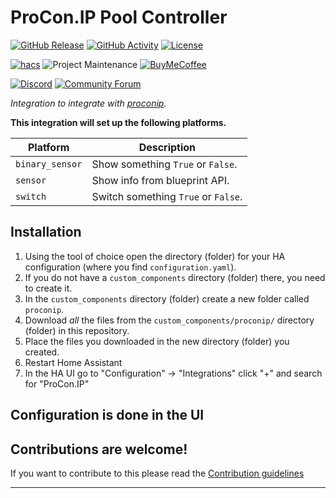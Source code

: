# ProCon.IP Pool Controller

[![GitHub Release][releases-shield]][releases]
[![GitHub Activity][commits-shield]][commits]
[![License][license-shield]](LICENSE)

[![hacs][hacsbadge]][hacs]
![Project Maintenance][maintenance-shield]
[![BuyMeCoffee][buymecoffeebadge]][buymecoffee]

[![Discord][discord-shield]][discord]
[![Community Forum][forum-shield]][forum]

_Integration to integrate with [proconip][proconip]._

**This integration will set up the following platforms.**

Platform | Description
-- | --
`binary_sensor` | Show something `True` or `False`.
`sensor` | Show info from blueprint API.
`switch` | Switch something `True` or `False`.

## Installation

1. Using the tool of choice open the directory (folder) for your HA configuration (where you find `configuration.yaml`).
1. If you do not have a `custom_components` directory (folder) there, you need to create it.
1. In the `custom_components` directory (folder) create a new folder called `proconip`.
1. Download _all_ the files from the `custom_components/proconip/` directory (folder) in this repository.
1. Place the files you downloaded in the new directory (folder) you created.
1. Restart Home Assistant
1. In the HA UI go to "Configuration" -> "Integrations" click "+" and search for "ProCon.IP"

## Configuration is done in the UI

<!---->

## Contributions are welcome!

If you want to contribute to this please read the [Contribution guidelines](CONTRIBUTING.md)

***

[proconip]: https://github.com/ylabonte/proconip-hass
[buymecoffee]: https://www.buymeacoffee.com/ylabonte
[buymecoffeebadge]: https://img.shields.io/badge/buy%20me%20a%20coffee-donate-yellow.svg?style=for-the-badge
[commits-shield]: https://img.shields.io/github/commit-activity/y/ylabonte/proconip-hass.svg?style=for-the-badge
[commits]: https://github.com/ylabonte/proconip-hass/commits/main
[hacs]: https://github.com/hacs/integration
[hacsbadge]: https://img.shields.io/badge/HACS-Custom-orange.svg?style=for-the-badge
[discord]: https://discord.gg/Qa5fW2R
[discord-shield]: https://img.shields.io/discord/330944238910963714.svg?style=for-the-badge
[exampleimg]: example.png
[forum-shield]: https://img.shields.io/badge/community-forum-brightgreen.svg?style=for-the-badge
[forum]: https://community.home-assistant.io/
[license-shield]: https://img.shields.io/github/license/ylabonte/proconip-hass.svg?style=for-the-badge
[maintenance-shield]: https://img.shields.io/badge/maintainer-Yannic%20Labonte%20(%40ylabonte)-blue.svg?style=for-the-badge
[releases-shield]: https://img.shields.io/github/release/ylabonte/proconip-hass.svg?style=for-the-badge
[releases]: https://github.com/ylabonte/proconip-hass/releases
